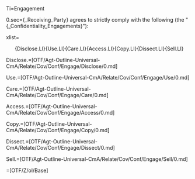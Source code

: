Ti=Engagement

0.sec={_Receiving_Party} agrees to strictly comply with the following (the "{_Confidentiality_Engagements}"):

xlist=<ol>{Disclose.LI}{Use.LI}{Care.LI}{Access.LI}{Copy.LI}{Dissect.LI}{Sell.LI}</ol>


Disclose.=[OTF/Agt-Outline-Universal-CmA/Relate/Cov/Conf/Engage/Disclose/0.md]

Use.=[OTF/Agt-Outline-Universal-CmA/Relate/Cov/Conf/Engage/Use/0.md]

Care.=[OTF/Agt-Outline-Universal-CmA/Relate/Cov/Conf/Engage/Care/0.md]

Access.=[OTF/Agt-Outline-Universal-CmA/Relate/Cov/Conf/Engage/Access/0.md]

Copy.=[OTF/Agt-Outline-Universal-CmA/Relate/Cov/Conf/Engage/Copy/0.md]

Dissect.=[OTF/Agt-Outline-Universal-CmA/Relate/Cov/Conf/Engage/Dissect/0.md]

Sell.=[OTF/Agt-Outline-Universal-CmA/Relate/Cov/Conf/Engage/Sell/0.md]

=[OTF/Z/ol/Base]